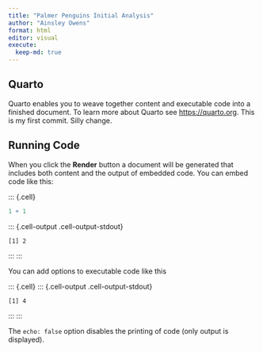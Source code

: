 ```yaml
---
title: "Palmer Penguins Initial Analysis"
author: "Ainsley Owens"
format: html
editor: visual
execute:
  keep-md: true
---
```




## Quarto

Quarto enables you to weave together content and executable code into a finished document. To learn more about Quarto see <https://quarto.org>. This is my first commit. Silly change.

## Running Code

When you click the **Render** button a document will be generated that includes both content and the output of embedded code. You can embed code like this:


::: {.cell}

```{.r .cell-code}
1 + 1
```

::: {.cell-output .cell-output-stdout}
```
[1] 2
```
:::
:::


You can add options to executable code like this


::: {.cell}
::: {.cell-output .cell-output-stdout}
```
[1] 4
```
:::
:::


The `echo: false` option disables the printing of code (only output is displayed).
